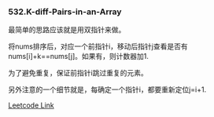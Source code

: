 ### 532.K-diff-Pairs-in-an-Array

最简单的思路应该就是用双指针来做。

将nums排序后，对应一个前指针i，移动后指针j查看是否有 nums[i]+k==nums[j]。如果有，则计数器加1.

为了避免重复，保证前指针i跳过重复的元素。

另外注意的一个细节就是，每确定一个指针i，都要重新定位j=i+1.


[Leetcode Link](https://leetcode.com/problems/k-diff-pairs-in-an-array)